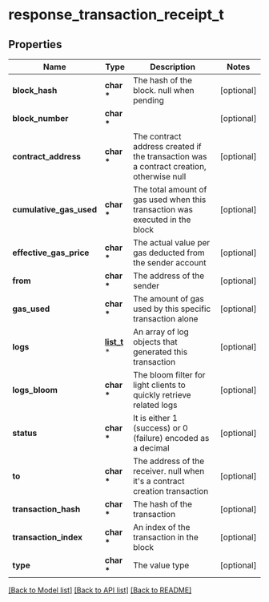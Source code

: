 # response_transaction_receipt_t

## Properties
Name | Type | Description | Notes
------------ | ------------- | ------------- | -------------
**block_hash** | **char \*** | The hash of the block. null when pending | [optional] 
**block_number** | **char \*** |  | [optional] 
**contract_address** | **char \*** | The contract address created if the transaction was a contract creation, otherwise null | [optional] 
**cumulative_gas_used** | **char \*** | The total amount of gas used when this transaction was executed in the block | [optional] 
**effective_gas_price** | **char \*** | The actual value per gas deducted from the sender account | [optional] 
**from** | **char \*** | The address of the sender | [optional] 
**gas_used** | **char \*** | The amount of gas used by this specific transaction alone | [optional] 
**logs** | [**list_t**](response_log.md) \* | An array of log objects that generated this transaction | [optional] 
**logs_bloom** | **char \*** | The bloom filter for light clients to quickly retrieve related logs | [optional] 
**status** | **char \*** | It is either 1 (success) or 0 (failure) encoded as a decimal | [optional] 
**to** | **char \*** | The address of the receiver. null when it&#39;s a contract creation transaction | [optional] 
**transaction_hash** | **char \*** | The hash of the transaction | [optional] 
**transaction_index** | **char \*** | An index of the transaction in the block | [optional] 
**type** | **char \*** | The value type | [optional] 

[[Back to Model list]](../README.md#documentation-for-models) [[Back to API list]](../README.md#documentation-for-api-endpoints) [[Back to README]](../README.md)


